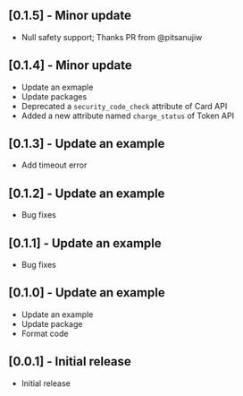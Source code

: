 ## [0.1.5] - Minor update

- Null safety support; Thanks PR from @pitsanujiw

## [0.1.4] - Minor update

- Update an exmaple
- Update packages
- Deprecated a `security_code_check` attribute of Card API
- Added a new attribute named `charge_status` of Token API

## [0.1.3] - Update an example

- Add timeout error

## [0.1.2] - Update an example

- Bug fixes

## [0.1.1] - Update an example

- Bug fixes

## [0.1.0] - Update an example

- Update an example
- Update package
- Format code

## [0.0.1] - Initial release

- Initial release
